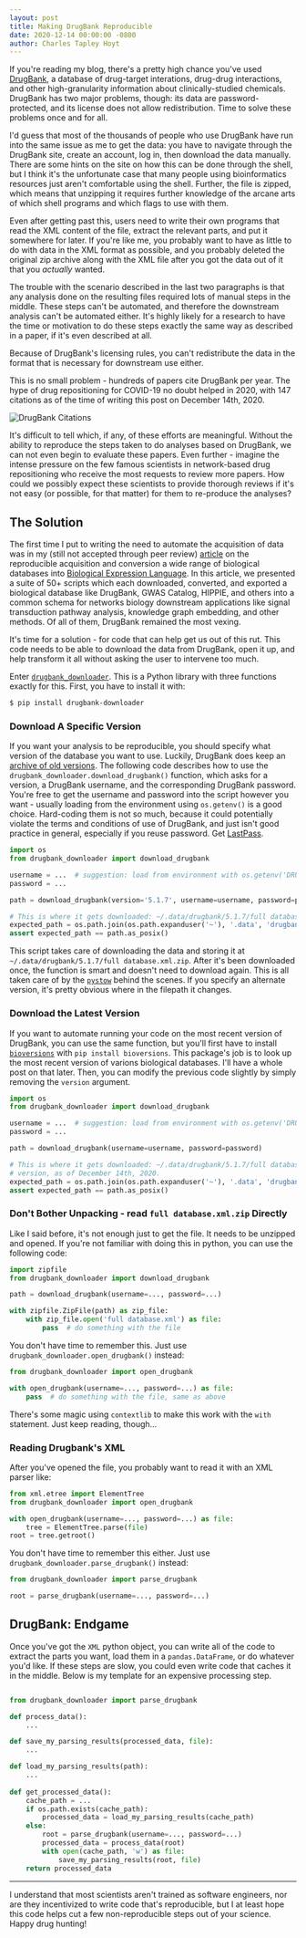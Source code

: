 ```yaml
---
layout: post
title: Making DrugBank Reproducible
date: 2020-12-14 00:00:00 -0800
author: Charles Tapley Hoyt
---
```

If you're reading my blog, there's a pretty high chance you've used
[DrugBank](https://go.drugbank.com/), a database of drug-target
interations, drug-drug interactions, and other high-granularity information
about clinically-studied chemicals. DrugBank has two major problems, though:
its data are password-protected, and its license does not allow redistribution.
Time to solve these problems once and for all.

I'd guess that most of the thousands of people who use DrugBank have run into
the same issue as me to get the data: you have to navigate through the DrugBank
site, create an account, log in, then download the data manually. There are some
hints on the site on how this can be done through the shell, but I think it's
the unfortunate case that many people using bioinformatics resources just aren't
comfortable using the shell. Further, the file is zipped, which means that
unzipping it requires further knowledge of the arcane arts of which shell programs
and which flags to use with them.

Even after getting past this, users need to write their own programs that read
the XML content of the file, extract the relevant parts, and put it somewhere
for later. If you're like me, you probably want to have as little to do with data
in the  XML format as possible, and you probably deleted the original zip archive
along with the XML file after you got the data out of it that you *actually* wanted.

The trouble with the scenario described in the last two paragraphs is that any
analysis done on the resulting files required lots of manual steps in the middle.
These steps can't be automated, and therefore the downstream analysis can't be
automated either. It's highly likely for a research to have the time or motivation
to do these steps exactly the same way as described in a paper, if it's even described
at all. 

Because of DrugBank's licensing rules, you can't redistribute the data in the
format that is necessary for downstream use either.

This is no small problem - hundreds of papers cite DrugBank per year. The hype
of drug repositioning for COVID-19 no doubt helped in 2020, with 147
citations as of the time of writing this post on December 14th, 2020.

![DrugBank Citations](/img/drugbank_citations.png)

It's difficult to tell which, if any, of these efforts are meaningful. Without the
ability to reproduce the steps taken to do analyses based on DrugBank, we can not
even begin to evaluate these papers. Even further - imagine the intense pressure
on the few famous scientists in network-based drug repositioning who receive the
most requests to review more papers. How could we possibly expect these scientists
to provide thorough reviews if it's not easy (or possible, for that matter) 
for them to re-produce the analyses?

## The Solution

The first time I put to writing the need to automate the acquisition of data
was in my (still not accepted through peer review)  [article](https://www.biorxiv.org/content/10.1101/631812v1)
on the reproducible acquisition and conversion a wide range of biological databases into
[Biological Expression Language](https://biological-expression-language.github.io). In this
article, we presented a suite of 50+ scripts which each downloaded, converted, and exported
a biological database like DrugBank, GWAS Catalog, HIPPIE, and others into a common schema
for networks biology downstream applications like signal transduction pathway analysis, knowledge
graph embedding, and other methods. Of all of them, DrugBank remained the most vexing.

It's time for a solution - for code that can help get us out of this rut. This code needs to
be able to download the data from DrugBank, open it up, and help transform it all without asking
the user to intervene too much.

Enter [`drugbank_downloader`](https://github.com/cthoyt/drugbank_downloader).
This is a Python library with three functions exactly for this. First, you have to install it with:

```bash
$ pip install drugbank-downloader
```

### Download A Specific Version

If you want your analysis to be reproducible, you should specify what version of the database
you want to use. Luckily, DrugBank does keep an [archive of old versions](https://go.drugbank.com/releases).
The following code describes how to use the `drugbank_downloader.download_drugbank()` function, which
asks for a version, a DrugBank username, and the corresponding DrugBank password. You're free to get
the username and password into the script however you want - usually loading from the environment
using `os.getenv()` is a good choice. Hard-coding them is not so much, because it could potentially
violate the terms and conditions of use of DrugBank, and just isn't good practice in general, especially
if you reuse password. Get [LastPass](https://www.lastpass.com).

```python
import os
from drugbank_downloader import download_drugbank

username = ...  # suggestion: load from environment with os.getenv('DRUGBANK_USERNAME')
password = ...

path = download_drugbank(version='5.1.7', username=username, password=password)

# This is where it gets downloaded: ~/.data/drugbank/5.1.7/full database.xml.zip
expected_path = os.path.join(os.path.expanduser('~'), '.data', 'drugbank', '5.1.7', 'full database.xml.zip')
assert expected_path == path.as_posix()
```

This script takes care of downloading the data and storing it at
`~/.data/drugbank/5.1.7/full database.xml.zip`. After it's been downloaded once, the function is smart
and doesn't need to download again. This is all taken care of by the [`pystow`](https://github.com/cthoyt/pystow)
behind the scenes. If you specify an alternate version, it's pretty obvious where in the filepath it changes.

### Download the Latest Version

If you want to automate running your code on the most recent version of DrugBank, you
can use the same function, but you'll first have to install [`bioversions`](https://github.com/cthoyt/bioversions)
with `pip install bioversions`. This package's job is to look up the most recent version of
varions biological databases. I'll have a whole post on that later. Then, you can modify the
previous code slightly by simply removing the `version` argument.

```python
import os
from drugbank_downloader import download_drugbank

username = ...  # suggestion: load from environment with os.getenv('DRUGBANK_USERNAME')
password = ...

path = download_drugbank(username=username, password=password)

# This is where it gets downloaded: ~/.data/drugbank/5.1.7/full database.xml.zip based on the latest
# version, as of December 14th, 2020.
expected_path = os.path.join(os.path.expanduser('~'), '.data', 'drugbank', '5.1.7', 'full database.xml.zip')
assert expected_path == path.as_posix()
```

### Don't Bother Unpacking - read `full database.xml.zip` Directly

Like I said before, it's not enough just to get the file. It needs to be unzipped and opened.
If you're not familiar with doing this in python, you can use the following code:
```python
import zipfile
from drugbank_downloader import download_drugbank

path = download_drugbank(username=..., password=...)

with zipfile.ZipFile(path) as zip_file:
    with zip_file.open('full database.xml') as file:
        pass  # do something with the file
```

You don't have time to remember this. Just use `drugbank_downloader.open_drugbank()` instead:

```python
from drugbank_downloader import open_drugbank

with open_drugbank(username=..., password=...) as file:
    pass  # do something with the file, same as above
```

There's some magic using `contextlib` to make this work with the `with` statement. Just keep reading, though...

### Reading Drugbank's XML

After you've opened the file, you probably want to read it with an XML parser like:

```python
from xml.etree import ElementTree
from drugbank_downloader import open_drugbank

with open_drugbank(username=..., password=...) as file:
    tree = ElementTree.parse(file)
root = tree.getroot()
```

You don't have time to remember this either. Just use `drugbank_downloader.parse_drugbank()` instead:

```python
from drugbank_downloader import parse_drugbank

root = parse_drugbank(username=..., password=...)
```

## DrugBank: Endgame

Once you've got the `XML` python object, you can write all of the code to extract the parts you
want, load them in a `pandas.DataFrame`, or do whatever you'd like. If these steps are slow,
you could even write code that caches it in the middle. Below is my template for an
expensive processing step.

```python

from drugbank_downloader import parse_drugbank

def process_data():
    ...

def save_my_parsing_results(processed_data, file):
    ...

def load_my_parsing_results(path):
    ...
    
def get_processed_data():
    cache_path = ...
    if os.path.exists(cache_path):
        processed_data = load_my_parsing_results(cache_path)
    else:
        root = parse_drugbank(username=..., password=...)
        processed_data = process_data(root)
        with open(cache_path, 'w') as file:
            save_my_parsing_results(root, file)
    return processed_data
```

---
I understand that most scientists aren't trained as software engineers, nor are they
incentivized to write code that's reproducible, but I at least hope this code
helps cut a few non-reproducible steps out of your science. Happy drug hunting!
